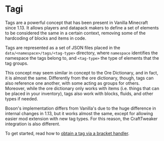# Tagi

Tags are a powerful concept that has been present in Vanilla Minecraft since 1.13. It allows players and datapack makers to define a set of elements to be considered the same in a certain context, removing some of the hardcoding of blocks and items in code.

Tags are represented as a set of JSON files placed in the `data/<namespace>/tags/<tag-type>` directory, where `namespace` identifies the namespace the tags belong to, and `<tag-type>` the type of elements that the tag groups.

This concept may seem similar in concept to the Ore Dictionary, and in fact, it is almost the same. Differently from the ore dictionary, though, tags can also reference one another, with some acting as groups for others. Moreover, while the ore dictionary only works with items (i.e. things that can be placed in your inventory), tags also work with blocks, fluids, and other types if needed.

Boson's implementation differs from Vanilla's due to the huge difference in internal changes in 1.13, but it works almost the same, except for allowing easier mod extension with new tag types. For this reason, the CraftTweaker integration is also different.

To get started, read how to [obtain a tag via a bracket handler](/Mods/Boson/Tags/BracketHandler/).
